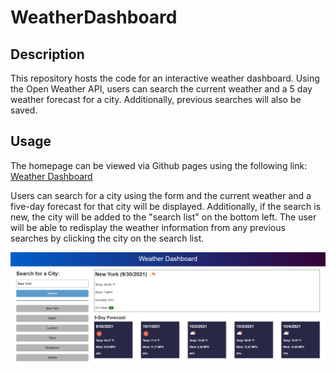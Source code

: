 # WeatherDashboard

## Description
This repository hosts the code for an interactive weather dashboard. Using the Open Weather API, users can search the current weather and a 5 day weather forecast for a city. Additionally, previous searches will also be saved.

## Usage
The homepage can be viewed via Github pages using the following link: [Weather Dashboard](https://djamz919.github.io/WeatherDashboard/)

Users can search for a city using the form and the current weather and a five-day forecast for that city will be displayed. Additionally, if the search is new, the city will be added to the "search list" on the bottom left. The user will be able to redisplay the weather information from any previous searches by clicking the city on the search list.

![Screenshot of Weather Dashboard](assets/images/WeatherDashboardScreenshot.PNG)